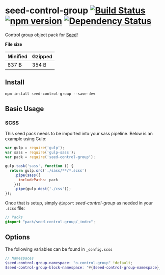 # seed-control-group [![Build Status](https://travis-ci.org/helpscout/seed-control-group.svg?branch=master)](https://travis-ci.org/helpscout/seed-control-group) [![npm version](https://badge.fury.io/js/seed-control-group.svg)](https://badge.fury.io/js/seed-control-group) [![Dependency Status](https://david-dm.org/helpscout/seed-control-group.svg)](https://david-dm.org/helpscout/seed-control-group)

Control group object pack for [Seed](https://github.com/helpscout/seed)!

**File size**

Minified | Gzipped
---|---
837 B | 354 B


## Install
```
npm install seed-control-group --save-dev
```


## Basic Usage

### SCSS
This seed pack needs to be imported into your sass pipeline. Below is an example using Gulp:


```javascript
var gulp = require('gulp');
var sass = require('gulp-sass');
var pack = require('seed-control-group');

gulp.task('sass', function () {
  return gulp.src('./sass/**/*.scss')
    .pipe(sass({
      includePaths: pack
    }))
    .pipe(gulp.dest('./css'));
});
```

Once that is setup, simply `@import` *seed-control-group* as needed in your `.scss` file:

```scss
// Packs
@import "pack/seed-control-group/_index";
```

## Options

The following variables can be found in `_config.scss`

```scss
// Namespaces
$seed-control-group-namespace: "o-control-group" !default;
$seed-control-group-block-namespace: "#{$seed-control-group-namespace}__block" !default;
```
